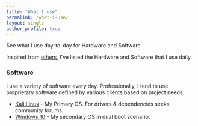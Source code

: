 ```yaml
---
title: "What I use"
permalink: /what-i-use/
layout: single
author_profile: true
---
```


See what I use day-to-day for Hardware and Software

Inspired from [others](https://uses.tech/), I've listed the Hardware and Software that I use daily. 

### Software

I use a variety of software every day. Professionally, I tend to use proprietary software defined by various clients based on project needs.

* [Kali Linux](https://www.kali.org/) - My Primary OS. For drivers & dependencies seeks community forums. 
* [Windows 10](https://www.microsoft.com/en-in/software-download/windows10) - My secondary OS in dual boot scenario. 



